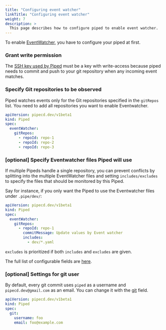 ```yaml
---
title: "Configuring event watcher"
linkTitle: "Configuring event watcher"
weight: 7
description: >
  This page describes how to configure piped to enable event watcher.
---
```


To enable [EventWatcher](/docs/user-guide/event-watcher/), you have to configure your piped at first.

### Grant write permission
The [SSH key used by Piped](/docs/user-guide/managing-piped/configuration-reference/#git) must be a key with write-access because piped needs to commit and push to your git repository when any incoming event matches.

### Specify Git repositories to be observed
Piped watches events only for the Git repositories specified in the `gitRepos` list.
You need to add all repositories you want to enable Eventwatcher.

```yaml
apiVersion: pipecd.dev/v1beta1
kind: Piped
spec:
  eventWatcher:
    gitRepos:
      - repoId: repo-1
      - repoId: repo-2
      - repoId: repo-3
```

### [optional] Specify Eventwatcher files Piped will use
If multiple Pipeds handle a single repository, you can prevent conflicts by splitting into the multiple EventWatcher files and setting `includes/excludes` to specify the files that should be monitored by this Piped.

Say for instance, if you only want the Piped to use the Eventwatcher files under `.pipe/dev/`:

```yaml
apiVersion: pipecd.dev/v1beta1
kind: Piped
spec:
  eventWatcher:
    gitRepos:
      - repoId: repo-1
        commitMessage: Update values by Event watcher
        includes:
          - dev/*.yaml
```

`excludes` is prioritized if both `includes` and `excludes` are given.

The full list of configurable fields are [here](/docs/user-guide/managing-piped/configuration-reference/#eventwatcher).

### [optional] Settings for git user
By default, every git commit uses `piped` as a username and `pipecd.dev@gmail.com` as an email. You can change it with the [git](/docs/user-guide/managing-piped/configuration-reference/#git) field.

```yaml
apiVersion: pipecd.dev/v1beta1
kind: Piped
spec:
  git:
    username: foo
    email: foo@example.com
```
